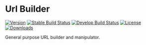 Url Builder
===========
[![Version](http://img.shields.io/packagist/v/contao-community-alliance/url-builder.svg?style=flat-square)](https://packagist.org/packages/contao-community-alliance/url-builder)
[![Stable Build Status](http://img.shields.io/travis/contao-community-alliance/url-builder/master.svg?style=flat-square&label=stable%20build)](https://travis-ci.org/contao-community-alliance/url-builder)
[![Develop Build Status](http://img.shields.io/travis/contao-community-alliance/url-builder/develop.svg?style=flat-square&label=dev%20build)](https://travis-ci.org/contao-community-alliance/url-builder)
[![License](http://img.shields.io/packagist/l/contao-community-alliance/url-builder.svg?style=flat-square)](https://github.com/contao-community-alliance/url-builder/blob/master/LICENSE)
[![Downloads](http://img.shields.io/packagist/dt/contao-community-alliance/url-builder.svg?style=flat-square)](https://packagist.org/packages/contao-community-alliance/url-builder)

General purpose URL builder and manipulator.
